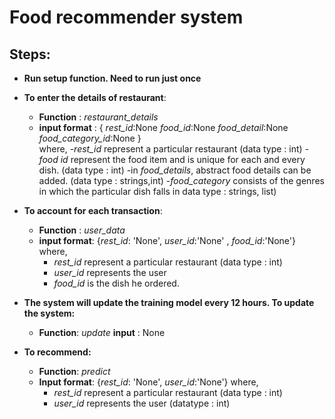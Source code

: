 # Food recommender system 

## Steps: 

- **Run setup function. Need to run just once**

- **To enter the details of restaurant**: 
  - **Function** : _restaurant_details_
  - **input format** :   { _rest_id_:None _food_id_:None _food_detail_:None _food_category_id_:None }	 
  		where, 
  		-_rest_id_ represent a particular restaurant (data type : int)
  		-_food id_ represent the food item and is unique for each and every dish. (data type : int)
  		-in _food_details_, abstract food details can be added. (data type : strings,int)
  		-_food_category_ consists of the genres in which the particular dish falls in data type : strings, list)

- **To account for each transaction**:
	- **Function** : _user_data_
	- **input format**:  {_rest_id_: 'None',  _user_id_:'None' , _food_id_:'None'} 
		where, 
		- _rest_id_ represent a particular restaurant (data type : int)
		- _user_id_ represents the user 
		- _food_id_ is the dish he ordered. 

- **The system will update the training model every 12 hours. To update the system:**
	- **Function**: _update_
	  **input** : None

- **To recommend:** 
	- **Function**: _predict_
	- **Input format**: {_rest_id_: 'None', _user_id_:'None'}
		where, 
		- _rest_id_ represent a particular restaurant (data type : int)
		- _user_id_ represents the user (datatype : int)

